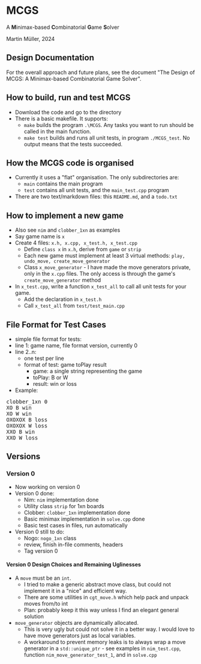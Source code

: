 # MCGS

A **M**inimax-based **C**ombinatorial **G**ame **S**olver

Martin Müller, 2024

## Design Documentation
For the overall approach and future plans, see the document "The Design of MCGS:
A Minimax-based Combinatorial Game Solver".

## How to build, run and test MCGS
- Download the code and go to the directory
- There is a basic makefile. It supports:
    - `make` builds the program `.\MCGS`. Any tasks you want to run should be called in the main function.
    - `make test` builds and runs all unit tests, in program `./MCGS_test`. No output means that the tests succeeded.

## How the MCGS code is organised
- Currently it uses a "flat" organisation. The only subdirectories are:
    - `main` contains the main program
    - `test` contains all unit tests, and the `main_test.cpp` program
- There are two text/markdown files: this `README.md`, and a `todo.txt`

## How to implement a new game
- Also see `nim` and `clobber_1xn` as examples
- Say game name is `x`
- Create 4 files: `x.h, x.cpp, x_test.h, x_test.cpp`
    - Define `class x` in `x.h`, derive from `game` or `strip`
    - Each new game must implement at least 3 virtual methods: 
    `play, undo_move, create_move_generator`
    - Class `x_move_generator` - I have made the move generators private, only in the `x.cpp` files. The only access is through the game's `create_move_generator` method
- In `x_test.cpp`, write a function `x_test_all` to call all unit tests for your game. 
    - Add the declaration in `x_test.h` 
    - Call `x_test_all` from `test/test_main.cpp`

## File Format for Test Cases
- simple file format for tests:
- line 1: game name, file format version, currently 0
- line 2..n:
    - one test per line
    - format of test: game toPlay result
        - game: a single string representing the game
        - toPlay: B or W
        - result: win or loss
- Example:
<pre>
clobber_1xn 0
XO B win
XO W win
OXOXOX B loss
OXOXOX W loss
XXO B win
XXO W loss
</pre>

## Versions
### Version 0
- Now working on version 0
- Version 0 done:
    - Nim: `nim` implementation done
    - Utility class `strip` for 1xn boards
    - Clobber: `clobber_1xn` implementation done
    - Basic minimax implementation in `solve.cpp` done
    - Basic test cases in files, run automatically
- Version 0 still to do:
    - Nogo: `nogo_1xn` class
    - review, finish in-file comments, headers
    - Tag version 0

#### Version 0 Design Choices and Remaining Uglinesses
- A `move` must be an `int`. 
    - I tried to make a generic abstract move class, but could not implement it in a "nice" and efficient way.
    - There are some utilities in `cgt_move.h` which help pack and unpack moves from/to int
    - Plan: probably keep it this way unless I find an elegant general solution
- `move_generator` objects are dynamically allocated.
    - This is very ugly but could not solve it in a better way. I would love to have move generators just as local variables.
    - A workaround to prevent memory leaks is to always wrap a move generator in a `std::unique_ptr` - see examples in `nim_test.cpp`, function `nim_move_generator_test_1`, and in `solve.cpp`

